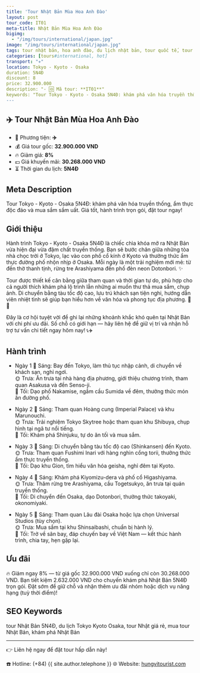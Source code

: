 ```yaml
---
title: 'Tour Nhật Bản Mùa Hoa Anh Đào'
layout: post
tour_code: IT01
meta-title: Nhật Bản Mùa Hoa Anh Đào
bigimg:
  - "/img/tours/international/japan.jpg"
image: "/img/tours/international/japan.jpg"
tags: tour nhật bản, hoa anh đào, du lịch nhật bản, tour quốc tế, tour tokyo, tour kyoto, tour osaka
categories: [tours#international, hot]
transport: "✈️"
location: Tokyo - Kyoto - Osaka
duration: 5N4Đ
discount: 8
price: 32.900.000
description: "- 🆔 Mã tour: **IT01**"
keywords: "Tour Tokyo - Kyoto - Osaka 5N4Đ: khám phá văn hóa truyền thống, ẩm thực độc đáo và mua sắm sầm uất. Giá tốt, hành trình trọn gói, đặt tour ngay!"
---
```


## ✈️ Tour Nhật Bản Mùa Hoa Anh Đào



- 🚗 Phương tiện: **✈️**
- 💰 Giá tour gốc: **32.900.000 VND**
- 🔥 Giảm giá: **8%**
- 💵 Giá khuyến mãi: **30.268.000 VND**
- ⏳ Thời gian du lịch: **5N4Đ**

## Meta Description
Tour Tokyo - Kyoto - Osaka 5N4Đ: khám phá văn hóa truyền thống, ẩm thực độc đáo và mua sắm sầm uất. Giá tốt, hành trình trọn gói, đặt tour ngay!

## Giới thiệu
Hành trình Tokyo - Kyoto - Osaka 5N4Đ là chiếc chìa khóa mở ra Nhật Bản vừa hiện đại vừa đậm chất truyền thống. Bạn sẽ bước chân giữa những tòa nhà chọc trời ở Tokyo, lạc vào con phố cổ kính ở Kyoto và thưởng thức ẩm thực đường phố nhộn nhịp ở Osaka. Mỗi ngày là một trải nghiệm mới mẻ: từ đền thờ thanh tịnh, rừng tre Arashiyama đến phố đèn neon Dotonbori. ✨

Tour được thiết kế cân bằng giữa tham quan và thời gian tự do, phù hợp cho cả người thích khám phá lộ trình lẫn những ai muốn thư thả mua sắm, chụp ảnh. Di chuyển bằng tàu tốc độ cao, lưu trú khách sạn tiện nghi, hướng dẫn viên nhiệt tình sẽ giúp bạn hiểu hơn về văn hóa và phong tục địa phương. 🍣🚆

Đây là cơ hội tuyệt vời để ghi lại những khoảnh khắc khó quên tại Nhật Bản với chi phí ưu đãi. Số chỗ có giới hạn — hãy liên hệ để giữ vị trí và nhận hỗ trợ tư vấn chi tiết ngay hôm nay! 📞✈️

## Hành trình
- Ngày 1
  🌅 Sáng: Bay đến Tokyo, làm thủ tục nhập cảnh, di chuyển về khách sạn, nghỉ ngơi.  
  🌞 Trưa: Ăn trưa tại nhà hàng địa phương, giới thiệu chương trình, tham quan Asakusa và đền Senso-ji.  
  🌙 Tối: Dạo phố Nakamise, ngắm cầu Sumida về đêm, thưởng thức món ăn đường phố.  

- Ngày 2
  🌅 Sáng: Tham quan Hoàng cung (Imperial Palace) và khu Marunouchi.  
  🌞 Trưa: Trải nghiệm Tokyo Skytree hoặc tham quan khu Shibuya, chụp hình tại ngã tư nổi tiếng.  
  🌙 Tối: Khám phá Shinjuku, tự do ăn tối và mua sắm.

- Ngày 3
  🌅 Sáng: Di chuyển bằng tàu tốc độ cao (Shinkansen) đến Kyoto.  
  🌞 Trưa: Tham quan Fushimi Inari với hàng nghìn cổng torii, thưởng thức ẩm thực truyền thống.  
  🌙 Tối: Dạo khu Gion, tìm hiểu văn hóa geisha, nghỉ đêm tại Kyoto.

- Ngày 4
  🌅 Sáng: Khám phá Kiyomizu-dera và phố cổ Higashiyama.  
  🌞 Trưa: Thăm rừng tre Arashiyama, cầu Togetsukyo, ăn trưa tại quán truyền thống.  
  🌙 Tối: Di chuyển đến Osaka, dạo Dotonbori, thưởng thức takoyaki, okonomiyaki.

- Ngày 5
  🌅 Sáng: Tham quan Lâu đài Osaka hoặc lựa chọn Universal Studios (tùy chọn).  
  🌞 Trưa: Mua sắm tại khu Shinsaibashi, chuẩn bị hành lý.  
  🌙 Tối: Trở về sân bay, đáp chuyến bay về Việt Nam — kết thúc hành trình, chia tay, hẹn gặp lại.

## Ưu đãi
🔥 Giảm ngay 8% — từ giá gốc 32.900.000 VND xuống chỉ còn 30.268.000 VND. Bạn tiết kiệm 2.632.000 VND cho chuyến khám phá Nhật Bản 5N4Đ trọn gói. Đặt sớm để giữ chỗ và nhận thêm ưu đãi nhóm hoặc dịch vụ nâng hạng (tuỳ thời điểm)!

## SEO Keywords
tour Nhật Bản 5N4Đ, du lịch Tokyo Kyoto Osaka, tour Nhật giá rẻ, mua tour Nhật Bản, khám phá Nhật Bản

---

👉 Liên hệ ngay để đặt tour hấp dẫn này!

☎️ Hotline: (+84) {{ site.author.telephone }}
🌐 Website: [hungvitourist.com](https://hungvitourist.com)

